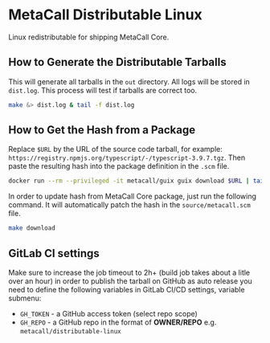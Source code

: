 # MetaCall Distributable Linux

Linux redistributable for shipping MetaCall Core.

## How to Generate the Distributable Tarballs

This will generate all tarballs in the `out` directory. All logs will be stored in `dist.log`. This process will test if tarballs are correct too.

```bash
make &> dist.log & tail -f dist.log
```

## How to Get the Hash from a Package

Replace `$URL` by the URL of the source code tarball, for example: `https://registry.npmjs.org/typescript/-/typescript-3.9.7.tgz`. Then paste the resulting hash into the package definition in the `.scm` file.

```bash
docker run --rm --privileged -it metacall/guix guix download $URL | tail -n1
```

In order to update hash from MetaCall Core package, just run the following command. It will automatically patch the hash in the `source/metacall.scm` file.

```bash
make download
```

## GitLab CI settings
Make sure to increase the job timeout to 2h+ (build job takes about a litle over an hour) in order to publish the tarball on GitHub as auto release you need to define the following variables in GitLab CI/CD settings, variable submenu:

* `GH_TOKEN` - a GitHub access token (select repo scope)
* `GH_REPO` - a GitHub repo in the format of **OWNER/REPO** e.g. `metacall/distributable-linux`
